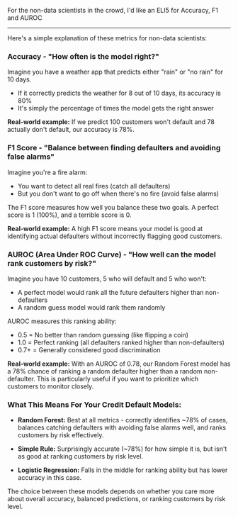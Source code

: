 For the non-data scientists in the crowd, I'd like an ELI5 for Accuracy, F1 and AUROC

----------
Here's a simple explanation of these metrics for non-data scientists:

### Accuracy - "How often is the model right?"

Imagine you have a weather app that predicts either "rain" or "no rain" for 10 days.
- If it correctly predicts the weather for 8 out of 10 days, its accuracy is 80%
- It's simply the percentage of times the model gets the right answer

**Real-world example:** If we predict 100 customers won't default and 78 actually don't default, our accuracy is 78%.

### F1 Score - "Balance between finding defaulters and avoiding false alarms"

Imagine you're a fire alarm:
- You want to detect all real fires (catch all defaulters)
- But you don't want to go off when there's no fire (avoid false alarms)

The F1 score measures how well you balance these two goals. A perfect score is 1 (100%), and a terrible score is 0.

**Real-world example:** A high F1 score means your model is good at identifying actual defaulters without incorrectly flagging good customers.

### AUROC (Area Under ROC Curve) - "How well can the model rank customers by risk?"

Imagine you have 10 customers, 5 who will default and 5 who won't:
- A perfect model would rank all the future defaulters higher than non-defaulters
- A random guess model would rank them randomly

AUROC measures this ranking ability:
- 0.5 = No better than random guessing (like flipping a coin)
- 1.0 = Perfect ranking (all defaulters ranked higher than non-defaulters)
- 0.7+ = Generally considered good discrimination

**Real-world example:** With an AUROC of 0.78, our Random Forest model has a 78% chance of ranking a random defaulter higher than a random non-defaulter. This is particularly useful if you want to prioritize which customers to monitor closely.

### What This Means For Your Credit Default Models:

- **Random Forest:** Best at all metrics - correctly identifies ~78% of cases, balances catching defaulters with avoiding false alarms well, and ranks customers by risk effectively.

- **Simple Rule:** Surprisingly accurate (~78%) for how simple it is, but isn't as good at ranking customers by risk level.

- **Logistic Regression:** Falls in the middle for ranking ability but has lower accuracy in this case.

The choice between these models depends on whether you care more about overall accuracy, balanced predictions, or ranking customers by risk level.